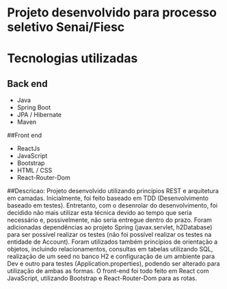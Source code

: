 # Projeto desenvolvido para processo seletivo Senai/Fiesc

# Tecnologias utilizadas
## Back end
- Java
- Spring Boot
- JPA / Hibernate
- Maven

##Front end
- ReactJs
- JavaScript
- Bootstrap
- HTML / CSS
- React-Router-Dom

##Descricao:
Projeto desenvolvido utilizando princípios REST e arquitetura em camadas. Inicialmente, foi feito baseado em TDD (Desenvolvimento baseado em testes). Entretanto, com o desenrolar do desenvolvimento, foi decidido não mais utilizar esta técnica devido ao tempo que seria necessário e, possivelmente, não seria entregue dentro do prazo. Foram adicionadas dependências ao projeto Spring (javax.servlet, h2Database) para ser possível realizar os testes (não foi possível realizar os testes na entidade de Account). Foram utilizados também princípios de orientação a objetos, incluindo relacionamentos, consultas em tabelas utilizando SQL, realização de um seed no banco H2 e configuração de um ambiente para Dev e outro para testes (Application.properties), podendo ser alterado para utilização de ambas as formas. O front-end foi todo feito em React com JavaScript, utilizando Bootstrap e React-Router-Dom para as rotas.
